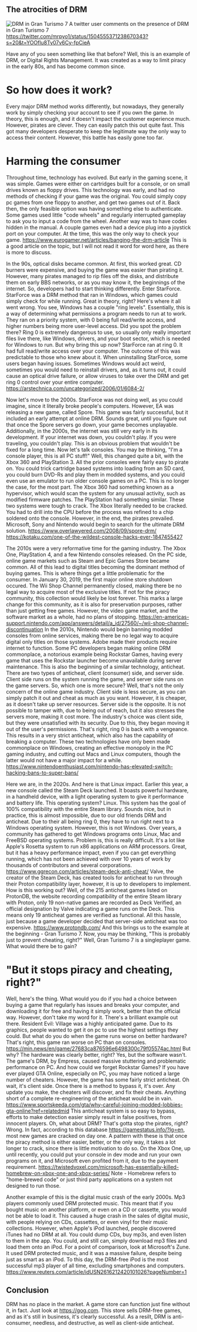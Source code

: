 ## The atrocities of DRM

![DRM in Gran Turismo 7](/assets/granturismodrm.jpg)
A twitter user comments on the presence of DRM in Gran Turismo 7
https://twitter.com/mrpyo1/status/1504555371238670343?s=20&t=YOOflu8Ty07v6Cy-fpCieA

Have any of you seen something like that before? Well, this is an example of DRM, or Digital Rights Management. It was created as a way to limit piracy in the early 80s, and has become common since.

# So how does it work?

Every major DRM method works differently, but nowadays, they generally work by simply checking your account to see if you own the game. In theory, this is enough, and it doesn't impact the customer experience much. However, pirates are clever. They can easily patch this out quite fast. This got many developers desperate to keep the legitimate way the only way to access their content. However, this battle has easily gone too far.

# Harming the consumer

Throughout time, technology has evolved. But early in the gaming scene, it was simple. Games were either on cartridges built for a console, or on small drives known as floppy drives. This technology was early, and had no methods of checking if your game was the original. You could simply copy pc games from one floppy to another, and get two games out of it. Back then, the only feasible option was having something else to authenticate. Some games used little "code wheels" and regularly interrupted gameplay to ask you to input a code from the wheel. Another way was to have codes hidden in the manual. A couple games even had a device plug into a joystick port on your computer. At the time, this was the only way to check your game.
https://www.eurogamer.net/articles/banging-the-drm-article
This is a good article on the topic, but I will not read it word for word here, as there is more to discuss.

In the 90s, optical disks became common. At first, this worked great. CD burners were expensive, and buying the game was easier than pirating it. However, many pirates managed to rip files off the disks, and distribute them on early BBS networks, or as you may know it, the beginnings of the internet. So, developers had to start thinking differently. Enter StarForce. StarForce was a DRM method that ran in Windows, which games could simply check for while running. Great in theory, right?
Here's where it all went wrong. You see, Windows has a couple "ring levels". Essentially, this is a way of determining what permissions a program needs to run at to work. They ran on a priority system, with 0 being full read/write access, and higher numbers being more user-level access. Did you spot the problem there? Ring 0 is extremely dangerous to use, so usually only really important files live there, like Windows, drivers, and your boot sector, which is needed for Windows to run. But why bring this up now?
StarForce ran at ring 0. It had full read/write access over your computer. The outcome of this was predictable to those who knew about it. When uninstalling StarForce, some users began having issues. Sometimes Windows would act weird, sometimes you would need to reinstall drivers, and, as it turns out, it could cause an optical drive failure, or allow viruses to take over the DRM and get ring 0 control over your entire computer.
https://arstechnica.com/uncategorized/2006/01/6084-2/

Now let's move to the 2000s. StarForce was not doing well, as you could imagine, since it literally broke people's computers. However, EA was releasing a new game, called Spore. This game was fairly successful, but it included an early attempt at online DRM. Sounds great, until you figure out that once the Spore servers go down, your game becomes unplayable. Additionally, in the 2000s, the internet was still very early in its development. If your internet was down, you couldn't play. If you were traveling, you couldn't play. This is an obvious problem that wouldn't be fixed for a long time.
Now let's talk consoles. You may be thinking, "I'm a console player, this is all PC stuff!" Well, this changed quite a bit, with the Xbox 360 and PlayStation 3. All the prior consoles were fairly easy to pirate on. You could trick cartridge based systems into loading from an SD card, you could burn DVD-Rs and play them in modded systems, and you could even use an emulator to run older console games on a PC. This is no longer the case, for the most part. The Xbox 360 had something known as a hypervisor, which would scan the system for any unusual activity, such as modified firmware patches. The PlayStation had something similar. These two systems were tough to crack. The Xbox literally needed to be cracked. You had to drill into the CPU before the process was refined to a chip soldered onto the console. However, in the end, the pirates prevailed. Microsoft, Sony and Nintendo would begin to search for the ultimate DRM solution.
https://www.overlawyered.com/2008/09/spore-drm/
https://kotaku.com/one-of-the-wildest-console-hacks-ever-1847455427

The 2010s were a very reformative time for the gaming industry. The Xbox One, PlayStation 4, and a few Nintendo consoles released. On the PC side, online game markets such as Steam and Epic Games Store became common. All of this lead to digital titles becoming the dominant method of buying games. This is where things get a little problematic for the consumer.
In January 30, 2019, the first major online store shutdown occured. The Wii Shop Channel permanently closed, making there be no legal way to acquire most of the exclusive titles. If not for the piracy community, this collection would likely be lost forever. This marks a large change for this community, as it is also for preservation purposes, rather than just getting free games. However, the video game market, and the software market as a whole, had no plans of stopping.
https://en-americas-support.nintendo.com/app/answers/detail/a_id/27560/~/wii-shop-channel-discontinuation
In the 2010s, Nintendo would begin banning modded consoles from online services, making there be no legal way to acquire digital only titles on those systems. Adobe made their products require internet to function. Some PC developers began making online DRM commonplace, a notorious example being Rockstar Games, having every game that uses the Rockstar launcher become unavailable during server maintenance.
This is also the beginning of a similar technology, anticheat. There are two types of anticheat, client (consumer) side, and server side. Client side runs on the system running the game, and server side runs on the game servers. So, which one is more secure? Well, that's not the only concern of the online game industry. Client side is less secure, as you can simply patch it out and cheat as much as you want. However, it is cheaper, as it doesn't take up server resources. Server side is the opposite. It is not possible to tamper with, due to being out of reach, but it also stresses the servers more, making it cost more. The industry's choice was client side, but they were unsatisfied with its security. Due to this, they began moving it out of the user's permissions. That's right, ring 0 is back with a vengeance. This results in a very strict anticheat, which also has the capability of breaking a computer. 
These two technologies have only been made commonplace on Windows, creating an effective monopoly in the PC gaming industry, and cutting out Macs and Linux computers, though the latter would not have a major impact for a while.
https://www.nintendoenthusiast.com/nintendo-has-elevated-switch-hacking-bans-to-super-bans/

Here we are, in the 2020s. And here is that Linux impact.
Earlier this year, a new console called the Steam Deck launched. It boasts powerful hardware, in a handheld device, with a light operating system to give it performance and battery life. This operating system? Linux. This system has the goal of 100% compatibility with the entire Steam library. Sounds nice, but in practice, this is almost impossible, due to our old friends DRM and anticheat. Due to their all being ring 0, they have to run right next to a Windows operating system. However, this is not Windows. Over years, a community has gathered to get Windows programs onto Linux, Mac and FreeBSD operating systems. Problem is, this is really difficult. It's a lot like Apple's Rosetta system to run x86 applications on ARM processors. Great, but it has a heavy performance impact, even if you can get everything running, which has not been achieved with over 10 years of work by thousands of contributors and several corporations.
https://www.ggrecon.com/articles/steam-deck-anti-cheat/
Valve, the creator of the Steam Deck, has created tools for anticheat to run through their Proton compatibility layer, however, it is up to developers to implement. How is this working out? Well, of the 215 anticheat games listed on ProtonDB, the website recording compatibility of the entire Steam library with Proton, only 19 non-native games are recorded as Deck Verified, an official designation by Valve indicating a game runs on the Deck. This means only 19 anticheat games are verified as functional. All this hassle, just because a game developer decided that server-side anticheat was too expensive.
https://www.protondb.com/
And this brings us to the example at the beginning - Gran Turismo 7. Now, you may be thinking, "This is probably just to prevent cheating, right?" Well, Gran Turismo 7 is a singleplayer game. What would there be to gain?

# "But it stops piracy and cheating, right?"

Well, here's the thing. What would you do if you had a choice between buying a game that regularly has issues and breaks your computer, and downloading it for free and having it simply work, better than the official way. However, don't take my word for it. There's a brilliant example out there.
Resident Evil: Village was a highly anticipated game. Due to its graphics, people wanted to get it on pc to  use the highest settings they could. But what do you do when the game runs worse on better hardware? That's right, this game ran worse on PC than on consoles.
https://min.news/en/game/27683ca876596e6498300c79f05574ac.html
But why? The hardware was clearly better, right? Yes, but the software wasn't. The game's DRM, by Empress, caused massive stuttering and problematic performance on PC.
And how could we forget Rockstar Games? If you have ever played GTA Online, especially on PC, you may have noticed a large number of cheaters. However, the game has some fairly strict anticheat. Oh wait, it's client side. Once there is a method to bypass it, it's over. Any update you make, the cheaters will discover, and fix their cheats. Anything short of a complete re-engineering of the anticheat would be in vain.
https://www.sportskeeda.com/gta/why-careful-joining-modded-lobbies-gta-online?ref=relatedmid
This anticheat system is so easy to bypass, efforts to make detection easier simply result in false positives, from innocent players.
Oh, what about DRM? That's gotta stop the pirates, right? Wrong. In fact, according to this database https://gamestatus.info/?lg=en, most new games are cracked on day one.
A pattern with these is that once the piracy method is either easier, better, or the only way, it takes a lot longer to crack, since there is little motivation to do so. On the Xbox One, up until recently, you could put your console in dev mode and run your own programs on it, and Microsoft even profited from it, due to the payment requirement.
https://twistedvoxel.com/microsoft-has-essentially-killed-homebrew-on-xbox-one-and-xbox-series/
Note - Homebrew refers to "home-brewed code" or just third party applications on a system not designed to run those.

Another example of this is the digital music crash of the early 2000s. Mp3 players commonly used DRM protected music. This meant that if you bought music on another platform, or even on a CD or cassette, you would not be able to load it. This caused a huge crash in the sales of digital music, with people relying on CDs, cassettes, or even vinyl for their music collections. However, when Apple's iPod launched, people discovered iTunes had no DRM at all. You could dump CDs, buy mp3s, and even listen to them in the app. You could, and still can, simply download mp3 files and load them onto an iPod. For a point of comparison, look at Microsoft's Zune. It used DRM protected music, and it was a massive failure, despite being just as smart as an iPod. To this day, the DRM-free iPod is the most successful mp3 player of all time, excluding smartphones and computers.
https://www.reuters.com/article/idUSN2616212420101026?pageNumber=1

## Conclusion

DRM has no place in the market. A game store can function just fine without it, in fact. Just look at https://gog.com. This store sells DRM-free games, and as it's still in business, it's clearly successful.
As a resilt, DRM is anti-consumer, needless, and destructive, as well as client-side anticheat.
